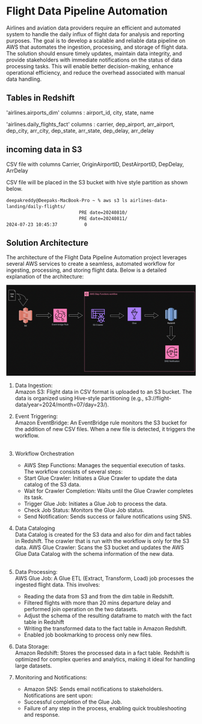 # Flight Data Pipeline Automation

Airlines and aviation data providers require an efficient and automated system to handle the daily influx of flight data for analysis and reporting purposes. The goal is to develop a scalable and reliable data pipeline on AWS that automates the ingestion, processing, and storage of flight data. The solution should ensure timely updates, maintain data integrity, and provide stakeholders with immediate notifications on the status of data processing tasks. This will enable better decision-making, enhance operational efficiency, and reduce the overhead associated with manual data handling. <br>

## Tables in Redshift

'airlines.airports_dim' 
columns : airport_id, city, state, name

'airlines.daily_flights_fact'
columns : carrier, dep_airport, arr_airport, dep_city, arr_city, dep_state, arr_state, dep_delay, arr_delay<br>

## incoming data in S3

CSV file with columns Carrier, OriginAirportID, DestAirportID, DepDelay, ArrDelay

CSV file will be placed in the S3 bucket with hive style partition as shown below.

```
deepakreddy@Deepaks-MacBook-Pro ~ % aws s3 ls airlines-data-landing/daily-flights/
                           PRE date=20240810/
                           PRE date=20240811/
2024-07-23 10:45:37          0 
```

## Solution Architecture

The architecture of the Flight Data Pipeline Automation project leverages several AWS services to create a seamless, automated workflow for ingesting, processing, and storing flight data. Below is a detailed explanation of the architecture:

![architecture pic](architecture.png)<br>

1. Data Ingestion:<br>
    Amazon S3: Flight data in CSV format is uploaded to an S3 bucket. The data is organized using Hive-style partitioning 
    (e.g., s3://flight-data/year=2024/month=07/day=23/).

2. Event Triggering:<br>
    Amazon EventBridge: An EventBridge rule monitors the S3 bucket for the addition of new CSV files. When a new file is detected, it triggers the workflow.<br><br>

3. Workflow Orchestration<br>
    - AWS Step Functions: Manages the sequential execution of tasks. The workflow consists of several steps:
    - Start Glue Crawler: Initiates a Glue Crawler to update the data catalog of the S3 data.
    - Wait for Crawler Completion: Waits until the Glue Crawler completes its task.
    - Trigger Glue Job: Initiates a Glue Job to process the data.
    - Check Job Status: Monitors the Glue Job status.
    - Send Notification: Sends success or failure notifications using SNS.<br>

4. Data Cataloging<br>
    Data Catalog is created for the S3 data and also for dim and fact tables in Redshift. The crawler that is run with the workflow is only for the S3 data.
    AWS Glue Crawler: Scans the S3 bucket and updates the AWS Glue Data Catalog with the schema information of the new data.<br><br>

5. Data Processing:<br>
    AWS Glue Job: A Glue ETL (Extract, Transform, Load) job processes the ingested flight data. This involves:
    - Reading the data from S3 and from the dim table in Redshift.
    - Filtered flights with more than 20 mins departure delay and performed join operation on the two datasets.
    - Adjust the schema of the resulting dataframe to match with the fact table in Redshift
    - Writing the transformed data to the fact table in Amazon Redshift.
    - Enabled job bookmarking to process only new files.<br>

6. Data Storage:<br>
    Amazon Redshift: Stores the processed data in a fact table. Redshift is optimized for complex queries and analytics, making it ideal for handling large datasets.<br>

7. Monitoring and Notifications:<br>
    - Amazon SNS: Sends email notifications to stakeholders. Notifications are sent upon:
    - Successful completion of the Glue Job.
    - Failure of any step in the process, enabling quick troubleshooting and response.

